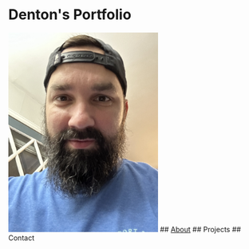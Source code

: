 # Denton's Portfolio
<img src="Images/IMG_3537.jpeg" width="300px">
## <a href="https://dentonmay.github.io/dmay.github.io/about">About</a>
## Projects
## Contact

